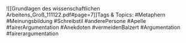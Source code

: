 
![[Grundlagen des wissenschaftlichen Arbeitens_Groß_111122.pdf#page=7]]Tags & Topics:
   #Metaphern
   #Meinungsbildung
   #Schreibstil
   #anderePersone
   #Apelle
   #fairerArgumentation
   #Anekdoten
   #vermeidenBalzert
   #Argumentation
   #fairerargumentation